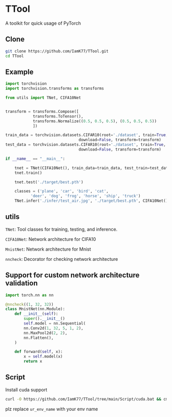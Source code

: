 # TTool

A toolkit for quick usage of PyTorch

## Clone

```bash
git clone https://github.com/IamK77/TTool.git
cd TTool
```

## Example

```python
import torchvision
import torchvision.transforms as transforms

from utils import TNet, CIFA10Net


transform = transforms.Compose([
            transforms.ToTensor(),
            transforms.Normalize((0.5, 0.5, 0.5), (0.5, 0.5, 0.5))
            ])

train_data = torchvision.datasets.CIFAR10(root='./dataset', train=True,
                                download=False, transform=transform)
test_data = torchvision.datasets.CIFAR10(root='./dataset', train=True,
                                download=False, transform=transform)

if __name__ == "__main__":

    tnet = TNet(CIFA10Net(), train_data=train_data, test_train=test_data, is_checkpoint=True)
    tnet.train()

    tnet.test('./target/best.pth')

    classes = ('plane', 'car', 'bird', 'cat',
           'deer', 'dog', 'frog', 'horse', 'ship', 'truck')
    TNet.infer('./infer/test_air.jpg', './target/best.pth', CIFA10Net(), 32, (1, 3, 32, 32), classes=classes)
```

## utils

`TNet`: Tool classes for training, testing, and inference.

`CIFA10Net`: Network architecture for CIFA10

`MnistNet`: Network architecture for Mnist

`nncheck`: Decorator for checking network architecture

## Support for custom network architecture validation

```python
import torch.nn as nn

@nncheck((1, 32, 32))
class MnistNet(nn.Module):
    def __init__(self):
        super().__init__()
        self.model = nn.Sequential(
        nn.Conv2d(1, 32, 5, 1, 2),
        nn.MaxPool2d(2, 2),
        nn.Flatten(),
    )

    def forward(self, x):
        x = self.model(x)
        return x
```

## Script

Install cuda support

```bash
curl -O https://github.com/IamK77/TTool/tree/main/Script/cuda.bat && cmd /c cuda.bat ur_env_name
```

plz replace `ur_env_name` with your env name
